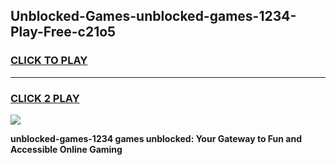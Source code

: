 
## Unblocked-Games-unblocked-games-1234-Play-Free-c21o5
<h3>
<a href="https://premium76.site?title=unblocked-games-1234&ref=23A">CLICK TO PLAY</a></h3>
<hr>

<h3>
<a href="https://premium76.site?title=unblocked-games-1234&ref=23A">CLICK 2 PLAY</a>
  
</h3>

<a href="https://premium76.site?title=unblocked-games-1234&ref=23A"><img src="https://clearcache.store/games.png"></a>


**unblocked-games-1234 games unblocked: Your Gateway to Fun and Accessible Online Gaming**
